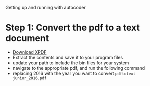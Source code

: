 Getting up and running with autocoder

# Step 1: Convert the pdf to a text document
 - [Download XPDF](http://www.xpdfreader.com/download.html)
 - Extract the contents and save it to your program files
 - update your path to include the bin files for your system
 - navigate to the appropriate pdf, and run the following command
 - replacing 2016 with the year you want to convert
 `pdftotext junior_2016.pdf`